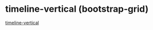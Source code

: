 # timeline-vertical (bootstrap-grid)

<a href="https://soldatovnikolay.github.io/timeline-vertical" target="_blank">timeline-vertical</a>
